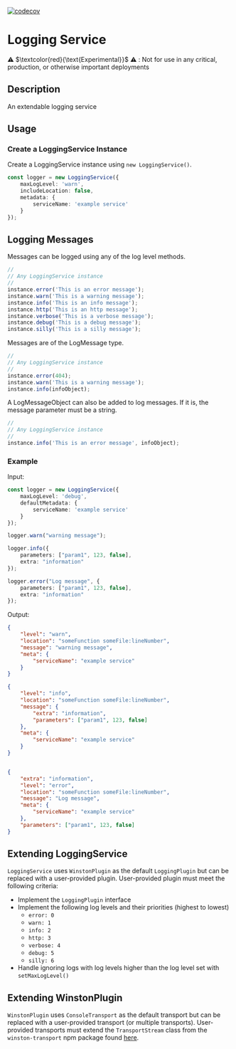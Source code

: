 [![codecov](https://codecov.io/github/aws-solutions/solution-spark-on-aws/branch/codecov/graph/badge.svg?flag=workbench-core-logging)](https://app.codecov.io/github/aws-solutions/solution-spark-on-aws/tree/codecov)

# Logging Service

⚠️ $\textcolor{red}{\text{Experimental}}$ ⚠️ : Not for use in any critical, production, or otherwise important deployments

## Description

An extendable logging service

## Usage

### Create a LoggingService Instance

Create a LoggingService instance using `new LoggingService()`.
```ts
const logger = new LoggingService({
    maxLogLevel: 'warn',
    includeLocation: false,
    metadata: {
        serviceName: 'example service'
    }
});
```

## Logging Messages

Messages can be logged using any of the log level methods.
```ts
//
// Any LoggingService instance
//
instance.error('This is an error message');
instance.warn('This is a warning message');
instance.info('This is an info message');
instance.http('This is an http message');
instance.verbose('This is a verbose message');
instance.debug('This is a debug message');
instance.silly('This is a silly message');
```

Messages are of the LogMessage type.
```ts
//
// Any LoggingService instance
//
instance.error(404);
instance.warn('This is a warning message');
instance.info(infoObject);
```

A LogMessageObject can also be added to log messages. If it is, the message parameter must be a string.
```ts
//
// Any LoggingService instance
//
instance.info('This is an error message', infoObject);
```

### Example

Input:
```ts
const logger = new LoggingService({
    maxLogLevel: 'debug',
    defaultMetadata: {
        serviceName: 'example service'
    }
});

logger.warn("warning message");

logger.info({
    parameters: ["param1", 123, false],
    extra: "information"
});

logger.error("Log message", {
    parameters: ["param1", 123, false],
    extra: "information"
});
```

Output:
```json
{
    "level": "warn",
    "location": "someFunction someFile:lineNumber",
    "message": "warning message",
    "meta": {
        "serviceName": "example service"
    }
}

{
    "level": "info",
    "location": "someFunction someFile:lineNumber",
    "message": {
        "extra": "information",
        "parameters": ["param1", 123, false]
    },
    "meta": {
        "serviceName": "example service"
    }
}


{
    "extra": "information",
    "level": "error",
    "location": "someFunction someFile:lineNumber",
    "message": "Log message",
    "meta": {
        "serviceName": "example service"
    },
    "parameters": ["param1", 123, false]
}
```

## Extending LoggingService

`LoggingService` uses `WinstonPlugin` as the default `LoggingPlugin` but can be replaced with a user-provided plugin.
User-provided plugin must meet the following criteria:
- Implement the `LoggingPlugin` interface
- Implement the following log levels and their priorities (highest to lowest)
    - `error: 0`
    - `warn: 1`
    - `info: 2`
    - `http: 3`
    - `verbose: 4`
    - `debug: 5`
    - `silly: 6`
- Handle ignoring logs with log levels higher than the log level set with `setMaxLogLevel()`

## Extending WinstonPlugin

`WinstonPlugin` uses `ConsoleTransport` as the default transport but can be replaced with a user-provided transport (or multiple transports).
User-provided transports must extend the `TransportStream` class from the `winston-transport` npm package found [here](https://www.npmjs.com/package/winston-transport).
